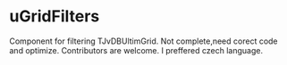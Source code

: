 # uGridFilters
Component for filtering TJvDBUltimGrid.
Not complete,need corect code and optimize.
Contributors are welcome.
I preffered czech language.
